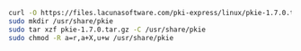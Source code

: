 ﻿```sh
curl -O https://files.lacunasoftware.com/pki-express/linux/pkie-1.7.0.tar.gz
sudo mkdir /usr/share/pkie
sudo tar xzf pkie-1.7.0.tar.gz -C /usr/share/pkie
sudo chmod -R a=r,a+X,u+w /usr/share/pkie
```
